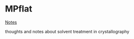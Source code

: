 # MPflat

[Notes](https://fredericpoitevin.github.io/MPflat/)

thoughts and notes about solvent treatment in crystallography
